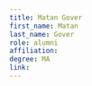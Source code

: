 ```yaml
---
title: Matan Gover
first_name: Matan
last_name: Gover
role: alumni
affiliation:
degree: MA
link:
---
```

